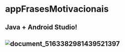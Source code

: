 # appFrasesMotivacionais


## Java + Android Studio!
## ![document_5163382981439521397](https://user-images.githubusercontent.com/100328826/184218274-e37b5b8b-3777-4dfd-b443-ffb5eb1a9fcc.gif)
